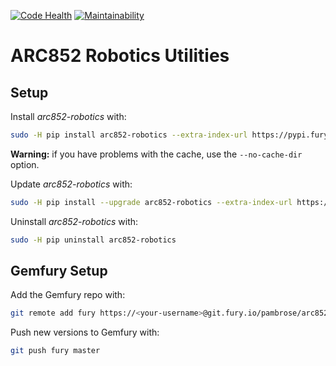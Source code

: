 [![Code Health](https://landscape.io/github/athenian-robotics/arc852-robotics/master/landscape.svg?style=flat)](https://landscape.io/github/athenian-robotics/arc852-robotics/master)
[![Maintainability](https://api.codeclimate.com/v1/badges/f1537538c97f8f4bfcb6/maintainability)](https://codeclimate.com/github/athenian-robotics/arc852-robotics/maintainability)

# ARC852 Robotics Utilities

## Setup

Install *arc852-robotics* with:
```bash
sudo -H pip install arc852-robotics --extra-index-url https://pypi.fury.io/pambrose/
```
**Warning:** if you have problems with the cache, use the `--no-cache-dir` option.

Update *arc852-robotics* with:
```bash
sudo -H pip install --upgrade arc852-robotics --extra-index-url https://pypi.fury.io/pambrose/
```

Uninstall *arc852-robotics* with:
```bash
sudo -H pip uninstall arc852-robotics
```

## Gemfury Setup

Add the Gemfury repo with:
```bash
git remote add fury https://<your-username>@git.fury.io/pambrose/arc852-robotics.git
```

Push new versions to Gemfury with:
```bash
git push fury master
```
